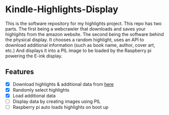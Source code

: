 # Kindle-Highlights-Display
This is the software repository for my highlights project. This repo has two parts. The first being a webcrawler that downloads and saves your highlgihts from the amazon website. The second being the software behind the physical display. It chooses a random highlight, uses an API to download additional information (such as book name, author, cover art, etc.) And displays it into a PIL image to be loaded by the Raspberry pi powering the E-ink display.

## Features

 - [X] Download highlights & additional data from [here](https://read.amazon.com/kp/notebook)
 - [X] Randomly select highlights
 - [X] Load additional data
 - [ ] Display data by creating images using PIL
 - [ ] Raspberry pi auto loads highlights on boot up
